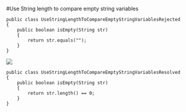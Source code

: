 #Use String length to compare empty string variables

```
public class UseStringLengthToCompareEmptyStringVariablesRejected
{
	public boolean isEmpty(String str)
	{
		return str.equals("");
	}
}
```

![](http://www.iconki.com/icons/Software-Applications/32x32-Applications-Basics/arrow_down_blue.png)

```
public class UseStringLengthToCompareEmptyStringVariablesResolved
{
	public boolean isEmpty(String str)
	{
		return str.length() == 0;	
	}
}
```